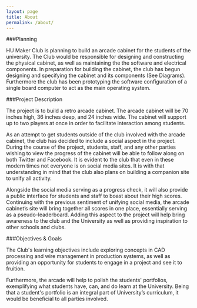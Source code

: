 ```yaml
---
layout: page
title: About
permalink: /about/
---
```


###Planning

HU Maker Club is planning to build an arcade cabinet for the students of the university. The Club would be responsible for designing and constructing the physical cabinet, as well as maintaining the the software and electrical components. In preparation for building the cabinet, the club has begun designing and specifying the cabinet and its components (See Diagrams). Furthermore the club has been prototyping the software configuration of a single board computer to act as the main operating system.

###Project Description

The project is to build a retro arcade cabinet. The arcade cabinet will be 70 inches high, 36 inches deep, and 24 inches wide. The cabinet will support up to two players at once in order to facilitate interaction among students.

As an attempt to get students outside of the club involved with the arcade cabinet, the club has decided to include a social aspect in the project. During the course of the project, students, staff, and any other parties wishing to view the progress of the cabinet will be able to follow along on both Twitter and Facebook. It is evident to the club that even in these modern times not everyone is on social media sites. It is with that understanding in mind that the club also plans on building a companion site to unify all activity.

Alongside the social media serving as a progress check, it will also provide a public interface for students and staff to boast about their high scores. Continuing with the previous sentiment of unifying social media, the arcade cabinet’s site will bring together all scores in one place, essentially serving as a pseudo-leaderboard. Adding this aspect to the project will help bring awareness to the club and the University as well as providing inspiration to other schools and clubs.



###Objectives & Goals

The Club's learning objectives include exploring concepts in CAD processing and  wire management in production systems, as well as providing an opportunity for students to engage in a project and see it to fruition.

Furthermore, the arcade will help to polish the students' portfolios, exemplifying what students have, can, and do learn at the University. Being that a student's portfolio is an integral part of University’s curriculum, it would be beneficial to all parties involved.
